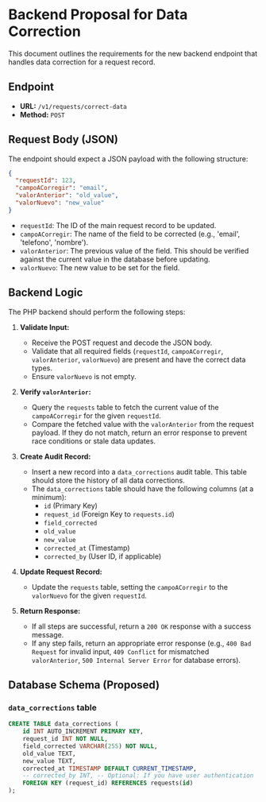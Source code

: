 # Backend Proposal for Data Correction

This document outlines the requirements for the new backend endpoint that handles data correction for a request record.

## Endpoint

*   **URL:** `/v1/requests/correct-data`
*   **Method:** `POST`

## Request Body (JSON)

The endpoint should expect a JSON payload with the following structure:

```json
{
  "requestId": 123,
  "campoACorregir": "email",
  "valorAnterior": "old_value",
  "valorNuevo": "new_value"
}
```

*   `requestId`: The ID of the main request record to be updated.
*   `campoACorregir`: The name of the field to be corrected (e.g., 'email', 'telefono', 'nombre').
*   `valorAnterior`: The previous value of the field. This should be verified against the current value in the database before updating.
*   `valorNuevo`: The new value to be set for the field.

## Backend Logic

The PHP backend should perform the following steps:

1.  **Validate Input:**
    *   Receive the POST request and decode the JSON body.
    *   Validate that all required fields (`requestId`, `campoACorregir`, `valorAnterior`, `valorNuevo`) are present and have the correct data types.
    *   Ensure `valorNuevo` is not empty.

2.  **Verify `valorAnterior`:**
    *   Query the `requests` table to fetch the current value of the `campoACorregir` for the given `requestId`.
    *   Compare the fetched value with the `valorAnterior` from the request payload. If they do not match, return an error response to prevent race conditions or stale data updates.

3.  **Create Audit Record:**
    *   Insert a new record into a `data_corrections` audit table. This table should store the history of all data corrections.
    *   The `data_corrections` table should have the following columns (at a minimum):
        *   `id` (Primary Key)
        *   `request_id` (Foreign Key to `requests.id`)
        *   `field_corrected`
        *   `old_value`
        *   `new_value`
        *   `corrected_at` (Timestamp)
        *   `corrected_by` (User ID, if applicable)

4.  **Update Request Record:**
    *   Update the `requests` table, setting the `campoACorregir` to the `valorNuevo` for the given `requestId`.

5.  **Return Response:**
    *   If all steps are successful, return a `200 OK` response with a success message.
    *   If any step fails, return an appropriate error response (e.g., `400 Bad Request` for invalid input, `409 Conflict` for mismatched `valorAnterior`, `500 Internal Server Error` for database errors).

## Database Schema (Proposed)

### `data_corrections` table

```sql
CREATE TABLE data_corrections (
    id INT AUTO_INCREMENT PRIMARY KEY,
    request_id INT NOT NULL,
    field_corrected VARCHAR(255) NOT NULL,
    old_value TEXT,
    new_value TEXT,
    corrected_at TIMESTAMP DEFAULT CURRENT_TIMESTAMP,
    -- corrected_by INT, -- Optional: If you have user authentication
    FOREIGN KEY (request_id) REFERENCES requests(id)
);
```